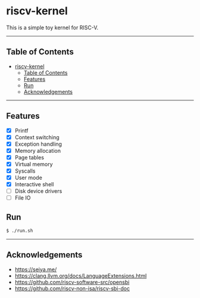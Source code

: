 # riscv-kernel
This is a simple toy kernel for RISC-V. 

---

## Table of Contents
- [riscv-kernel](#riscv-kernel)
  - [Table of Contents](#table-of-contents)
  - [Features](#features)
  - [Run](#run)
  - [Acknowledgements](#acknowledgements)

---

## Features
- [x] Printf
- [x] Context switching
- [x] Exception handling
- [x] Memory allocation
- [x] Page tables
- [x] Virtual memory
- [x] Syscalls  
- [x] User mode
- [x] Interactive shell
- [ ] Disk device drivers
- [ ] File IO

## Run
```bash
$ ./run.sh
```

---

## Acknowledgements
- <https://seiya.me/>
- <https://clang.llvm.org/docs/LanguageExtensions.html>
- <https://github.com/riscv-software-src/opensbi>
- <https://github.com/riscv-non-isa/riscv-sbi-doc>